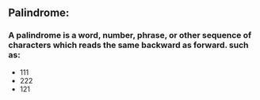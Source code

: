 ## Palindrome:
### A palindrome is a word, number, phrase, or other sequence of characters which reads the same backward as forward. such as: 
- 111
- 222
- 121

